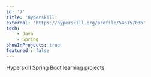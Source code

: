 ```yaml
---
id: '7'
title: 'Hyperskill'
external: 'https://hyperskill.org/profile/546157036'
tech:
    - Java
    - Spring
showInProjects: true
featured : false
---
```

Hyperskill Spring Boot learning projects.